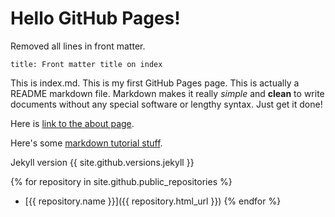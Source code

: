 ---
---

# Hello GitHub Pages!

Removed all lines in front matter.

    title: Front matter title on index


This is index.md. This is my first GitHub Pages page. This is actually a README markdown file. Markdown makes it really *simple* and __clean__ to write documents without any special software or lengthy syntax. Just get it done!

Here is [link to the about page](about.md).

Here's some [markdown tutorial stuff](markdown.md).

Jekyll version
{{ site.github.versions.jekyll }}

{% for repository in site.github.public_repositories %}
  * [{{ repository.name }}]({{ repository.html_url }})
{% endfor %}
